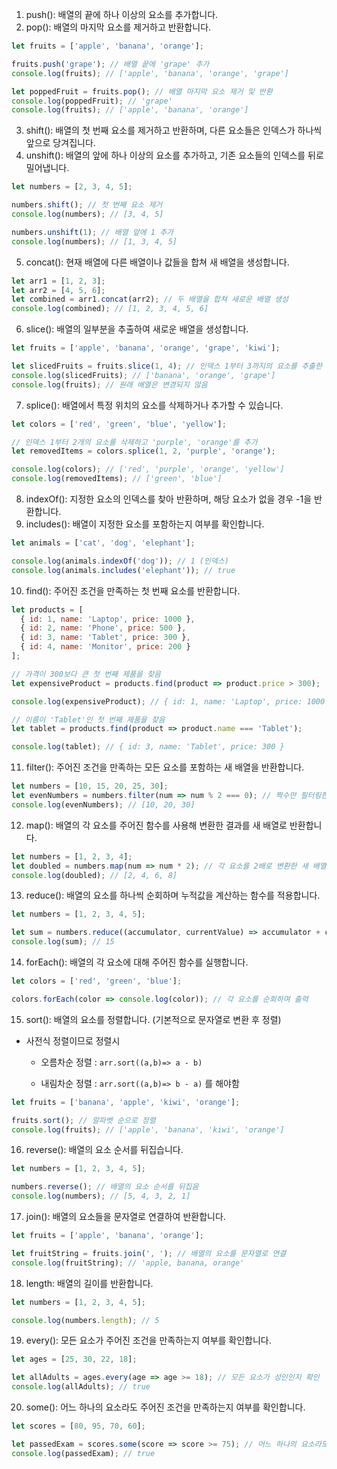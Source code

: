 1. push(): 배열의 끝에 하나 이상의 요소를 추가합니다.
2. pop(): 배열의 마지막 요소를 제거하고 반환합니다.
```js
let fruits = ['apple', 'banana', 'orange'];

fruits.push('grape'); // 배열 끝에 'grape' 추가
console.log(fruits); // ['apple', 'banana', 'orange', 'grape']

let poppedFruit = fruits.pop(); // 배열 마지막 요소 제거 및 반환
console.log(poppedFruit); // 'grape'
console.log(fruits); // ['apple', 'banana', 'orange']

```
3. shift(): 배열의 첫 번째 요소를 제거하고 반환하며, 다른 요소들은 인덱스가 하나씩 앞으로 당겨집니다.
4. unshift(): 배열의 앞에 하나 이상의 요소를 추가하고, 기존 요소들의 인덱스를 뒤로 밀어냅니다.
```js
let numbers = [2, 3, 4, 5];

numbers.shift(); // 첫 번째 요소 제거
console.log(numbers); // [3, 4, 5]

numbers.unshift(1); // 배열 앞에 1 추가
console.log(numbers); // [1, 3, 4, 5]

```
5. concat(): 현재 배열에 다른 배열이나 값들을 합쳐 새 배열을 생성합니다.
```js
let arr1 = [1, 2, 3];
let arr2 = [4, 5, 6];
let combined = arr1.concat(arr2); // 두 배열을 합쳐 새로운 배열 생성
console.log(combined); // [1, 2, 3, 4, 5, 6]

```
6. slice(): 배열의 일부분을 추출하여 새로운 배열을 생성합니다.
```js
let fruits = ['apple', 'banana', 'orange', 'grape', 'kiwi'];

let slicedFruits = fruits.slice(1, 4); // 인덱스 1부터 3까지의 요소를 추출한 새 배열 생성
console.log(slicedFruits); // ['banana', 'orange', 'grape']
console.log(fruits); // 원래 배열은 변경되지 않음

```
7. splice(): 배열에서 특정 위치의 요소를 삭제하거나 추가할 수 있습니다.
```js
let colors = ['red', 'green', 'blue', 'yellow'];

// 인덱스 1부터 2개의 요소를 삭제하고 'purple', 'orange'를 추가
let removedItems = colors.splice(1, 2, 'purple', 'orange');

console.log(colors); // ['red', 'purple', 'orange', 'yellow']
console.log(removedItems); // ['green', 'blue']

```
8. indexOf(): 지정한 요소의 인덱스를 찾아 반환하며, 해당 요소가 없을 경우 -1을 반환합니다.
9. includes(): 배열이 지정한 요소를 포함하는지 여부를 확인합니다.
```js
let animals = ['cat', 'dog', 'elephant'];

console.log(animals.indexOf('dog')); // 1 (인덱스)
console.log(animals.includes('elephant')); // true

```
10. find(): 주어진 조건을 만족하는 첫 번째 요소를 반환합니다.
```js
let products = [
  { id: 1, name: 'Laptop', price: 1000 },
  { id: 2, name: 'Phone', price: 500 },
  { id: 3, name: 'Tablet', price: 300 },
  { id: 4, name: 'Monitor', price: 200 }
];

// 가격이 300보다 큰 첫 번째 제품을 찾음
let expensiveProduct = products.find(product => product.price > 300);

console.log(expensiveProduct); // { id: 1, name: 'Laptop', price: 1000 }

// 이름이 'Tablet'인 첫 번째 제품을 찾음
let tablet = products.find(product => product.name === 'Tablet');

console.log(tablet); // { id: 3, name: 'Tablet', price: 300 }

```
11. filter(): 주어진 조건을 만족하는 모든 요소를 포함하는 새 배열을 반환합니다.
```js
let numbers = [10, 15, 20, 25, 30];
let evenNumbers = numbers.filter(num => num % 2 === 0); // 짝수만 필터링한 새 배열 생성
console.log(evenNumbers); // [10, 20, 30]

```
12. map(): 배열의 각 요소를 주어진 함수를 사용해 변환한 결과를 새 배열로 반환합니다.
```js
let numbers = [1, 2, 3, 4];
let doubled = numbers.map(num => num * 2); // 각 요소를 2배로 변환한 새 배열 생성
console.log(doubled); // [2, 4, 6, 8]

```
13. reduce(): 배열의 요소를 하나씩 순회하며 누적값을 계산하는 함수를 적용합니다.
```js
let numbers = [1, 2, 3, 4, 5];

let sum = numbers.reduce((accumulator, currentValue) => accumulator + currentValue, 0);
console.log(sum); // 15

```
14. forEach(): 배열의 각 요소에 대해 주어진 함수를 실행합니다.
```js
let colors = ['red', 'green', 'blue'];

colors.forEach(color => console.log(color)); // 각 요소를 순회하며 출력

```
15. sort(): 배열의 요소를 정렬합니다. (기본적으로 문자열로 변환 후 정렬)

- 사전식 정렬이므로 정렬시 

  - 오름차순 정렬 : `arr.sort((a,b)=> a - b)`

  - 내림차순 정렬 : `arr.sort((a,b)=> b - a)` 를 해야함
```js
let fruits = ['banana', 'apple', 'kiwi', 'orange'];

fruits.sort(); // 알파벳 순으로 정렬
console.log(fruits); // ['apple', 'banana', 'kiwi', 'orange']

```
16. reverse(): 배열의 요소 순서를 뒤집습니다.
```js
let numbers = [1, 2, 3, 4, 5];

numbers.reverse(); // 배열의 요소 순서를 뒤집음
console.log(numbers); // [5, 4, 3, 2, 1]

```
17. join(): 배열의 요소들을 문자열로 연결하여 반환합니다.
```js
let fruits = ['apple', 'banana', 'orange'];

let fruitString = fruits.join(', '); // 배열의 요소를 문자열로 연결
console.log(fruitString); // 'apple, banana, orange'

```
18. length: 배열의 길이를 반환합니다.
```js
let numbers = [1, 2, 3, 4, 5];

console.log(numbers.length); // 5

```
19. every(): 모든 요소가 주어진 조건을 만족하는지 여부를 확인합니다.
```js
let ages = [25, 30, 22, 18];

let allAdults = ages.every(age => age >= 18); // 모든 요소가 성인인지 확인
console.log(allAdults); // true

```
20. some(): 어느 하나의 요소라도 주어진 조건을 만족하는지 여부를 확인합니다.
```js
let scores = [80, 95, 70, 60];

let passedExam = scores.some(score => score >= 75); // 어느 하나의 요소라도 합격점을 넘었는지 확인
console.log(passedExam); // true

```
